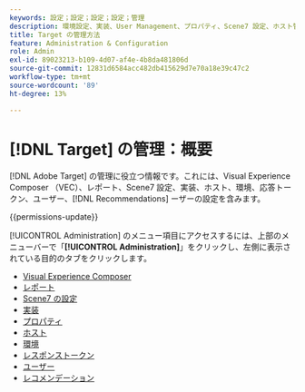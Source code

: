 ```yaml
---
keywords: 設定；設定；設定；設定；管理
description: 環境設定、実装、User Management、プロパティ、Scene7 設定、ホスト管理、レスポンストークンを含む、Adobe Targetを設定します。
title: Target の管理方法
feature: Administration & Configuration
role: Admin
exl-id: 89023213-b109-4d07-af4e-4b8da481806d
source-git-commit: 12831d6584acc482db415629d7e70a18e39c47c2
workflow-type: tm+mt
source-wordcount: '89'
ht-degree: 13%

---
```


# [!DNL Target] の管理：概要

[!DNL Adobe Target] の管理に役立つ情報です。これには、Visual Experience Composer （VEC）、レポート、Scene7 設定、実装、ホスト、環境、応答トークン、ユーザー、[!DNL Recommendations] ーザーの設定を含みます。

{{permissions-update}}

[!UICONTROL Administration] のメニュー項目にアクセスするには、上部のメニューバーで「**[!UICONTROL Administration]**」をクリックし、左側に表示されている目的のタブをクリックします。

* [Visual Experience Composer](/help/main/administrating-target/visual-experience-composer-set-up.md)
* [レポート](/help/main/administrating-target/reporting.md)
* [Scene7 の設定](/help/main/administrating-target/scene7-settings.md)
* [実装](/help/main/c-implementing-target/implementing-target.md)
* [プロパティ](/help/main/administrating-target/c-user-management/property-channel/property-channel.md)
* [ホスト](/help/main/administrating-target/hosts.md)
* [環境](/help/main/administrating-target/environments.md)
* [レスポンストークン](/help/main/administrating-target/response-tokens.md)
* [ユーザー](/help/main/administrating-target/c-user-management/user-management.md)
* [レコメンデーション](/help/main/administrating-target/recommendations-settings.md)
